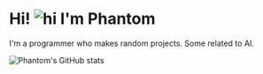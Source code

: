 # Hi! ![hi](https://user-images.githubusercontent.com/18350557/176309783-0785949b-9127-417c-8b55-ab5a4333674e.gif) I'm Phantom

I'm a programmer who makes random projects. Some related to AI.

![Phantom's GitHub stats](https://github-readme-stats.vercel.app/api?username=Phantom8015&show_icons=true&theme=radical)
